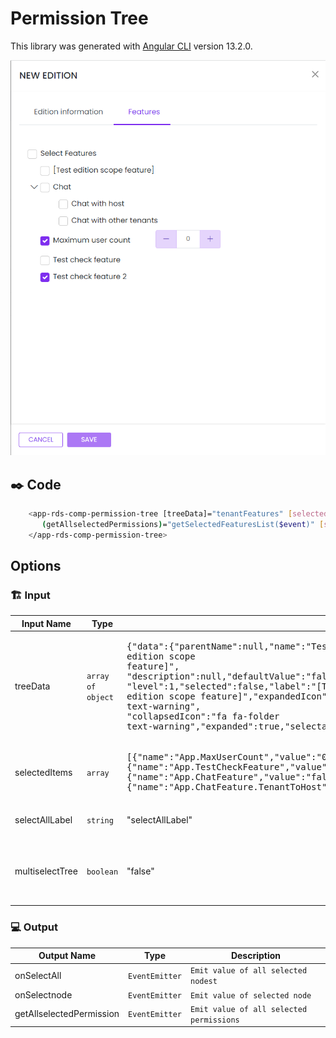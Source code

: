 # Permission Tree

This library was generated with [Angular CLI](https://github.com/angular/angular-cli) version 13.2.0.

<p align="left">
<img src="../../../../../assets/NewEditionFeature.png" alt="NewEditionFeature"/>
<p/>

## ✒️ Code


```bash
    <app-rds-comp-permission-tree [treeData]="tenantFeatures" [selectedItems]="tenantFeatureValues"
       (getAllselectedPermissions)="getSelectedFeaturesList($event)" [selectAllLabel]="'Select Features'">
    </app-rds-comp-permission-tree>
```

## Options
### 🏗️ Input
<!-- prettier-ignore -->
| Input Name                  | Type                             |Example| Description                                                                  |
| --------------------------- | -------------------------------- |------------| ---------------------------------------------------------------------------- |
| treeData             | `array of object`        |<pre>{"data":{"parentName":null,"name":"TestEditionScopeFeature","displayName":"[Test edition scope feature]",<br>"description":null,"defaultValue":"false","inputType":{"name":"CHECKBOX","attributes":{},"validator":{"name":"BOOLEAN","attributes":{}}}},<br>"level":1,"selected":false,"label":"[Test edition scope feature]","expandedIcon":"fa fa-folder-open text-warning",<br>"collapsedIcon":"fa fa-folder text-warning","expanded":true,"selectable":true,"children":[]}]</pre>|Node for create the tree
| selectedItems      | `array`                          | <pre>[{"name":"App.MaxUserCount","value":"0"},{"name":"TestEditionScopeFeature","value":"false"},<br>{"name":"App.TestCheckFeature","value":"false"},{"name":"App.TestCheckFeature2","value":"true"},<br>{"name":"App.ChatFeature","value":"false"},{"name":"App.ChatFeature.TenantToTenant","value":"false"},<br>{"name":"App.ChatFeature.TenantToHost","value":"false"}]</pre>|For enable and desable the selected nodes|
| selectAllLabel               |  `string`                       | "selectAllLabel"|For specify the label for select All|
| multiselectTree              |  `boolean`                       | "false"|For specify the tree type(muti select or single select)|


### 💻 Output
| Output Name                 | Type          | Description                     |      
| --------------------------- | --------------|------------------|
| onSelectAll                 |  `EventEmitter`  | `Emit value of all selected nodest`  |
| onSelectnode                |  `EventEmitter`  | `Emit value of selected node`  |
| getAllselectedPermission    |  `EventEmitter`  | `Emit value of all selected permissions`  |
